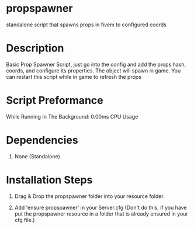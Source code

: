 # propspawner
standalone script that spawns props in fivem to configured coords


# Description
Basic Prop Spawner Script, just go into the config and add the props hash, coords, and configure its properties. The object will spawn in game. You can restart this script while in game to refresh the props


# Script Preformance
While Running In The Background: 0.00ms CPU Usage

# Dependencies 
1. None (Standalone)

# Installation Steps

1. Drag & Drop the propspawner folder into your resource folder.

2. Add 'ensure propspawner' in your Server.cfg (Don't do this, if you have put the propspawner resource in a folder that is already ensured in your cfg file.)

